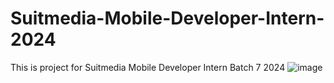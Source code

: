 # Suitmedia-Mobile-Developer-Intern-2024

This is project for Suitmedia Mobile Developer Intern Batch 7 2024
![image](https://github.com/user-attachments/assets/311a8f87-8410-4283-9572-b27765aebb30)
